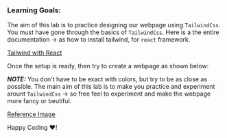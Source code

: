### Learning Goals:

The aim of this lab is to practice designing our webpage using `TailwindCss`.
You must have gone through the basics of `TailwindCss`. Here is a the entire documentation -> as how to install tailwind, for `react` framework. 

[Tailwind with React](https://tailwindcss.com/docs/guides/create-react-app)

Once the setup is ready, then try to create a webpage as shown below:

***NOTE:*** You don't have to be exact with colors, but try to be as close as possible. The main aim of this lab is to make you practice and experiment arount `TailwindCss` -> so free feel to experiment and make the webpage more fancy or beutiful.

[Reference Image](https://s3.ap-south-1.amazonaws.com/kalvi-education.github.io/front-end-web-development/tailwindcss-react.png)

Happy Coding ❤️!
